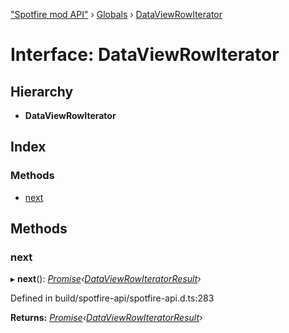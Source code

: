 ["Spotfire mod API"](../README.md) › [Globals](../globals.md) › [DataViewRowIterator](dataviewrowiterator.md)

# Interface: DataViewRowIterator

## Hierarchy

* **DataViewRowIterator**

## Index

### Methods

* [next](dataviewrowiterator.md#next)

## Methods

###  next

▸ **next**(): *[Promise](observable.md#promise)‹[DataViewRowIteratorResult](../globals.md#dataviewrowiteratorresult)›*

Defined in build/spotfire-api/spotfire-api.d.ts:283

**Returns:** *[Promise](observable.md#promise)‹[DataViewRowIteratorResult](../globals.md#dataviewrowiteratorresult)›*
